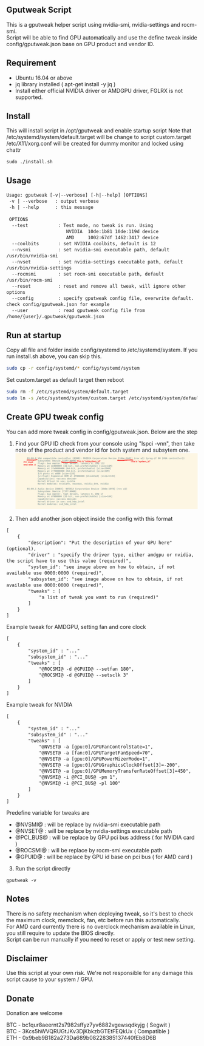 ## Gputweak Script

This is a gputweak helper script using nvidia-smi, nvidia-settings and rocm-smi.  
Script will be able to find GPU automatically and use the define tweak inside config/gputweak.json base on GPU product and vendor ID.  

## Requirement

- Ubuntu 16.04 or above
- jq library installed ( apt-get install -y jq )
- Install either official NVIDIA driver or AMDGPU driver, FGLRX is not supported.

## Install

This will install script in /opt/gputweak and enable startup script
Note that /etc/systemd/system/default.target will be change to script custom.target
/etc/X11/xorg.conf will be created for dummy monitor and locked using chattr 


```
sudo ./install.sh
```

## Usage

```
Usage: gputweak [-v|--verbose] [-h|--help] [OPTIONS]
 -v | --verbose   : output verbose
 -h | --help      : this message

 OPTIONS
  --test           : Test mode, no tweak is run. Using
                      NVIDIA  10de:1b81 10de:119d device
                      AMD     1002:67df 1462:3417 device
  --coolbits       : set NVIDIA coolbits, default is 12
  --nvsmi          : set nvidia-smi executable path, default /usr/bin/nvidia-smi
  --nvset          : set nvidia-settings executable path, default /usr/bin/nvidia-settings
  --rocmsmi        : set rocm-smi executable path, default /usr/bin/rocm-smi
  --reset          : reset and remove all tweak, will ignore other options
  --config         : specify gputweak config file, overwrite default. check config/gputweak.json for example
  --user           : read gputweak config file from /home/{user}/.gputweak/gputweak.json
```

## Run at startup
Copy all file and folder inside config/systemd to /etc/systemd/system. 
If you run install.sh above, you can skip this.

```bash
sudo cp -r config/systemd/* config/systemd/system
```

Set custom.target as default target then reboot

```bash
sudo rm -f /etc/systemd/system/default.target
sudo ln -s /etc/systemd/system/custom.target /etc/systemd/system/default.target
```

## Create GPU tweak config

You can add more tweak config in config/gputweak.json. Below are the step

1. Find your GPU ID check from your console using "lspci -vnn", then take note of the product and vendor id for both system and subsytem one.  
![pci_id](https://raw.githubusercontent.com/wiryonolau/gputweak/master/img/pci_id.jpg)

2. Then add another json object inside the config with this format
```
[
    {
        "description": "Put the description of your GPU here" (optional),
        "driver" : "specify the driver type, either amdgpu or nvidia, the script have to use this value (required)",
        "system_id": "see image above on how to obtain, if not available use 0000:0000 (required)",
        "subsystem_id": "see image above on how to obtain, if not available use 0000:0000 (required)",
        "tweaks" : [
            "a list of tweak you want to run (required)"
        ]
    }
]
```

Example tweak for AMDGPU, setting fan and core clock
```
[
    {
        "system_id" : "..."
        "subsystem_id" : "..."
        "tweaks" : [      
            "@ROCSMI@ -d @GPUID@ --setfan 180",
            "@ROCSMI@ -d @GPUID@ --setsclk 3"
        ]
    }
]
```

Example tweak for NVIDIA
```
[
    {
        "system_id" : "..."
        "subsystem_id" : "..."
        "tweaks" : [
            "@NVSET@ -a [gpu:0]/GPUFanControlState=1",
            "@NVSET@ -a [fan:0]/GPUTargetFanSpeed=70",
            "@NVSET@ -a [gpu:0]/GPUPowerMizerMode=1",
            "@NVSET@ -a [gpu:0]/GPUGraphicsClockOffset[3]=-200",
            "@NVSET@ -a [gpu:0]/GPUMemoryTransferRateOffset[3]=450",
            "@NVSMI@ -i @PCI_BUS@ -pm 1",
            "@NVSMI@ -i @PCI_BUS@ -pl 100"
        ]
    }
]
```

Predefine variable for tweaks are
- @NVSMI@ : will be replace by nvidia-smi executable path 
- @NVSET@ : will be replace by nvidia-settings executable path
- @PCI_BUS@ : will be replace by GPU pci bus address ( for NVIDIA card )
- @ROCSMI@ : will be replace by rocm-smi executable path
- @GPUID@ : will be replace by GPU id base on pci bus ( for AMD card )

3. Run the script directly

```
gputweak -v
```

## Notes
There is no safety mechanism when deploying tweak, so it's best to check the maximum clock, memclock, fan, etc before run this automatically.  
For AMD card currently there is no overclock mechanism available in Linux, you still require to update the BIOS directly.  
Script can be run manually if you need to reset or apply or test new setting.

## Disclaimer
Use this script at your own risk. We're not responsible for any damage this script cause to your system / GPU.

## Donate
Donation are welcome 

BTC - bc1qur8aeernt2s7982sffyz7yv6882vgewsqdkyjg ( Segwit )  
BTC - 3Kcs5hWVQRUGtJKv3DjKbkzbGTEtFEQkUx ( Compatible )  
ETH - 0x9beb9B182a273Da689b08228385137440fEb8D6B  
